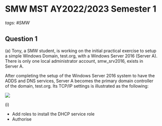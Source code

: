 # SMW MST AY2022/2023 Semester 1

###### tags: #SMW 

## Question 1 
(a) Tony, a SMW student, is working on the initial practical exercise to setup a simple Windows Domain, test.org, with a Windows Server 2016 (Server A). There is only one local administrator account, smw_srv2016, exists in Server A.

After completing the setup of the Windows Server 2016 system to have the ADDS and DNS services, Server A becomes the primary domain controller of the domain, test.org. Its TCP/IP settings is illustrated as the following:

![](https://i.imgur.com/TtEN7wK.png)
 
 (i) 
 - Add roles to install the DHCP service role 
 - Authorise